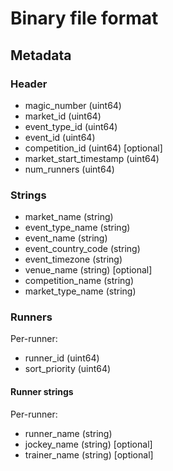 # Binary file format

## Metadata

### Header
* magic_number            (uint64)
* market_id               (uint64)
* event_type_id           (uint64)
* event_id                (uint64)
* competition_id          (uint64) [optional]
* market_start_timestamp  (uint64)
* num_runners             (uint64)

### Strings
* market_name             (string)
* event_type_name         (string)
* event_name              (string)
* event_country_code      (string)
* event_timezone          (string)
* venue_name              (string) [optional]
* competition_name        (string)
* market_type_name        (string)

### Runners

Per-runner:
* runner_id               (uint64)
* sort_priority           (uint64)

#### Runner strings

Per-runner:
* runner_name             (string)
* jockey_name             (string) [optional]
* trainer_name            (string) [optional]
